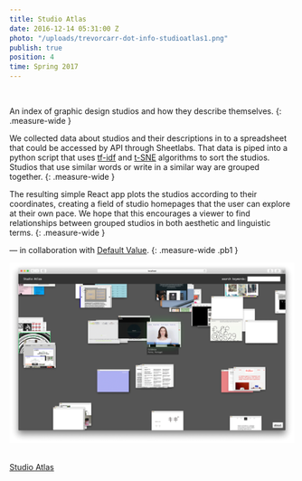 ```yaml
---
title: Studio Atlas
date: 2016-12-14 05:31:00 Z
photo: "/uploads/trevorcarr-dot-info-studioatlas1.png"
publish: true
position: 4
time: Spring 2017 
---
```


<img ix-path="trevorcarr-dot-info-studioatlas1.png"
     sizes="(min-width: 2100px) 50vw, (min-width: 700px) 70vw, 100vw" />

An index of graphic design studios and how they describe themselves.
{: .measure-wide }

We collected data about studios and their descriptions in to a spreadsheet that could be accessed by API through Sheetlabs. That data is piped into a python script that uses <span class="link dim out nobreak">[tf-idf](https://en.wikipedia.org/wiki/Tf%E2%80%93idf)</span> and <span class="link dim out nobreak">[t-SNE](https://en.wikipedia.org/wiki/Tf%E2%80%93idf)</span> algorithms to sort the studios. Studios that use similar words or write in a similar way are grouped together.
{: .measure-wide }

The resulting simple React app plots the studios according to their coordinates, creating a field of studio homepages that the user can explore at their own pace. We hope that this encourages a viewer to find relationships between grouped studios in both aesthetic and linguistic terms.
{: .measure-wide }

— in collaboration with <span class="link dim out">[Default Value](http://defaultvalue.info/)</span>.
{: .measure-wide .pb1 }

![](/uploads/trevorcarr-dot-info-studioatlas3.gif)
<img ix-path="trevorcarr-dot-info-studioatlas2.png"
     sizes="(min-width: 2100px) 50vw, (min-width: 700px) 70vw, 100vw" />
<img ix-path="trevorcarr-dot-info-studioatlas4.png"
    sizes="(min-width: 2100px) 50vw, (min-width: 700px) 70vw, 100vw" />

<span class="link dim out">[Studio Atlas](https://trevorcarr.info/deploy-studio-atlas/)</span>
